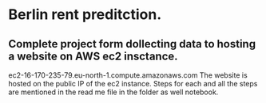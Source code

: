 # Berlin rent preditction. 
## Complete project form dollecting data to hosting a website on AWS ec2 insctance.
ec2-16-170-235-79.eu-north-1.compute.amazonaws.com
The website is hosted on the public IP of the ec2 instance.
Steps for each and all the steps are mentioned in the read me file in the folder as well notebook.

